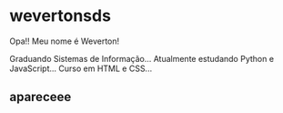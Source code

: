 # wevertonsds
Opa!! Meu nome é Weverton!

Graduando Sistemas de Informação...
Atualmente estudando Python e JavaScript...
Curso em HTML e CSS...
## apareceee
